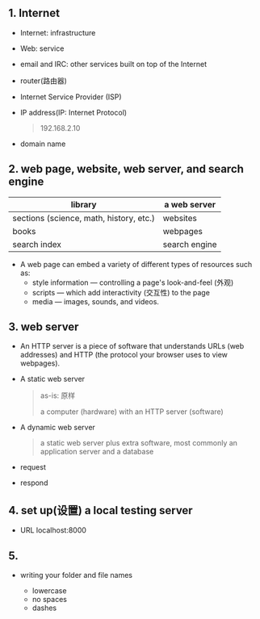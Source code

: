 ## 1. Internet

* Internet: infrastructure
* Web: service
* email and IRC: other services built on top of the Internet
* router(路由器)
* Internet Service Provider (ISP)
* IP address(IP: Internet Protocol)

    > 192.168.2.10

* domain name

## 2. web page, website, web server, and search engine

| library                                 | a web server  |
| --------------------------------------- | ------------- |
| sections (science, math, history, etc.) | websites      |
| books                                   | webpages      |
| search index                            | search engine |

*  A web page can embed a variety of different types of resources such as:
    * style information — controlling a page's look-and-feel (外观)
    * scripts — which add interactivity (交互性) to the page
    * media — images, sounds, and videos.

## 3. web server

* An HTTP server is a piece of software that understands URLs (web addresses) and HTTP (the protocol your browser uses to view webpages).
* A static web server

    > as-is: 原样
    >
    > a computer (hardware) with an HTTP server (software)

* A dynamic web server

    > a static web server plus extra software, most commonly an application server and a database

* request
* respond

## 4. set up(设置) a local testing server

* URL localhost:8000

## 5. 

* writing your folder and file names 

    * lowercase
    * no spaces
    * dashes


